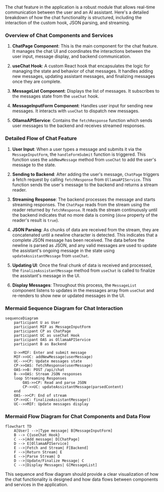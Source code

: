 The chat feature in the application is a robust module that allows real-time communication between the user and an AI assistant. Here's a detailed breakdown of how the chat functionality is structured, including the interaction of the custom hook, JSON parsing, and streaming.

### Overview of Chat Components and Services
1. **ChatPage Component**: This is the main component for the chat feature. It manages the chat UI and coordinates the interactions between the user input, message display, and backend communication.

2. **useChat Hook**: A custom React hook that encapsulates the logic for managing the state and behavior of chat messages. It handles adding new messages, updating assistant messages, and finalizing messages once they are complete.

3. **MessageList Component**: Displays the list of messages. It subscribes to the messages state from the `useChat` hook.

4. **MessageInputForm Component**: Handles user input for sending new messages. It interacts with `useChat` to dispatch new messages.

5. **OllamaAPIService**: Contains the `fetchResponse` function which sends user messages to the backend and receives streamed responses.

### Detailed Flow of Chat Feature
1. **User Input**: When a user types a message and submits it via the `MessageInputForm`, the `handleFormSubmit` function is triggered. This function uses the `addNewMessage` method from `useChat` to add the user's message to the state.

2. **Sending to Backend**: After adding the user's message, `ChatPage` triggers a fetch request by calling `fetchResponse` from `OllamaAPIService`. This function sends the user's message to the backend and returns a stream reader.

3. **Streaming Response**: The backend processes the message and starts streaming responses. The `ChatPage` reads from the stream using the reader returned by `fetchResponse`. It reads the stream continuously until the backend indicates that no more data is coming (`done` property of the reader's result is `true`).

4. **JSON Parsing**: As chunks of data are received from the stream, they are concatenated until a newline character is detected. This indicates that a complete JSON message has been received. The data before the newline is parsed as JSON, and any valid messages are used to update the assistant's ongoing message in the state using `updateAssistantMessage` from `useChat`.

5. **Updating UI**: Once the final chunk of data is received and processed, the `finalizeAssistantMessage` method from `useChat` is called to finalize the assistant's message in the UI.

6. **Display Messages**: Throughout this process, the `MessageList` component listens to updates in the messages array from `useChat` and re-renders to show new or updated messages in the UI.

### Mermaid Sequence Diagram for Chat Interaction

```mermaid
sequenceDiagram
    participant U as User
    participant MIF as MessageInputForm
    participant CP as ChatPage
    participant UC as useChat Hook
    participant OAS as OllamaAPIService
    participant B as Backend

    U->>MIF: Enter and submit message
    MIF->>UC: addNewMessage(userMessage)
    UC-->>CP: Update messages state
    CP->>OAS: fetchResponse(userMessage)
    OAS->>B: POST /api/chat
    B-->>OAS: Stream JSON responses
    loop Streaming Responses
        OAS->>CP: Read and parse JSON
        CP->>UC: updateAssistantMessage(parsedContent)
    end
    OAS-->>CP: End of stream
    CP->>UC: finalizeAssistantMessage()
    UC-->>MIF: Update messages display
```

### Mermaid Flow Diagram for Chat Components and Data Flow

```mermaid
flowchart TD
    A[User] -->|Type message| B[MessageInputForm]
    B --> C{useChat Hook}
    C -->|Add message| D[ChatPage]
    D --> E[OllamaAPIService]
    E -->|Fetch and Stream| F[Backend]
    F -->|Return Stream| E
    E -->|Parse Stream| D
    D -->|Update/Finalize Message| C
    C -->|Display Messages| G[MessageList]
```

This sequence and flow diagram should provide a clear visualization of how the chat functionality is designed and how data flows between components and services in the application.